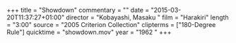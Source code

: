 +++
title = "Showdown"
commentary = ""
date = "2015-03-20T11:37:27+01:00"
director = "Kobayashi, Masaku "
film = "Harakiri"
length = "3:00"
source = "2005 Criterion Collection"
clipterms = ["180-Degree Rule"]
quicktime = "showdown.mov"
year = "1962 "
+++
